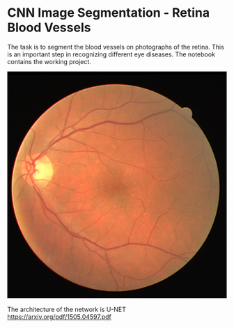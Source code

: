# CNN Image Segmentation - Retina Blood Vessels

The task is to segment the blood vessels on photographs of the retina. This is an important step in recognizing different eye diseases.
The notebook contains the working project.

![Alt text](train/1_training.tif?raw=true "Title")

The architecture of the network is U-NET https://arxiv.org/pdf/1505.04597.pdf
